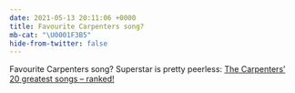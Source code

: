 ```yaml
---
date: 2021-05-13 20:11:06 +0000
title: Favourite Carpenters song?
mb-cat: "\U0001F3B5"
hide-from-twitter: false
---
```

Favourite Carpenters song? Superstar is pretty peerless: [The Carpenters’ 20 greatest songs – ranked!](https://www.theguardian.com/culture/2021/may/13/the-carpenters-20-greatest-songs-ranked)
